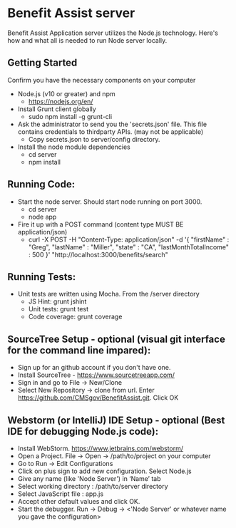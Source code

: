 Benefit Assist server
=====================

Benefit Assist Application server utilizes the Node.js technology. Here's how and what all is needed to run Node server locally.


## Getting Started
Confirm you have the necessary components on your computer

* Node.js (v10 or greater) and npm  
    * https://nodejs.org/en/
* Install Grunt client globally  
    * sudo npm install -g grunt-cli 
* Ask the administrator to send you the 'secrets.json' file.  This file contains credentials to thirdparty APIs. (may not be applicable)
    * Copy secrets.json to server/config directory.
* Install the node module dependencies
    * cd server
    * npm install


## Running Code:
* Start the node server. Should start node running on port 3000.
    * cd server
    * node app
* Fire it up with a POST command (content type MUST BE application/json)
    * curl -X POST -H "Content-Type: application/json" -d '{
          "firstName" : "Greg",
          "lastName" : "Miller",
          "state" : "CA",
          "lastMonthTotalIncome" : 500
      }' "http://localhost:3000/benefits/search"


## Running Tests:
* Unit tests are written using Mocha. From the /server directory
    * JS Hint: grunt jshint
    * Unit tests: grunt test
    * Code coverage: grunt coverage
    
    
## SourceTree Setup - optional (visual git interface for the command line impared):
* Sign up for an github account if you don't have one.
* Install SourceTree - https://www.sourcetreeapp.com/
* Sign in and go to File -> New/Clone
* Select New Repository -> clone from url. Enter https://github.com/CMSgov/BenefitAssist.git. Click OK


## Webstorm (or IntelliJ) IDE Setup - optional (Best IDE for debugging Node.js code):
* Install WebStorm. https://www.jetbrains.com/webstorm/
* Open a Project. File -> Open -> /path/to/project on your computer
* Go to Run -> Edit Configurations
* Click on plus sign to add new configuration. Select Node.js
* Give any name (like 'Node Server') in ‘Name’ tab
* Select working directory : /path/to/server directory
* Select JavaScript file : app.js
* Accept other default values and click OK.
* Start the debugger.  Run -> Debug -> <'Node Server' or whatever name you gave the configuration>

